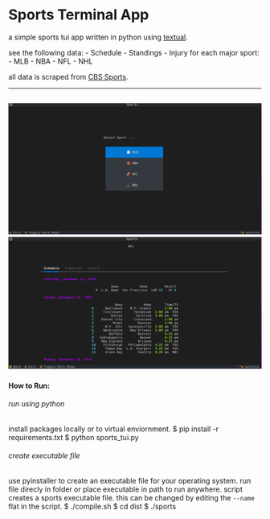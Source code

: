 
# Sports Terminal App

a simple sports tui app written in python using [textual](https://textual.textualize.io/).

see the following data:
    - Schedule 
    - Standings
    - Injury
for each major sport:
    - MLB
    - NBA
    - NFL
    - NHL

all data is scraped from [CBS Sports](https://cbssports.com).

---
![screenshot](screenshot.png)
![screenshot](screenshot2.png)
---

#### How to Run:

###### run using python 
install packages locally or to virtual enviornment.
    $ pip install -r requirements.txt
    $ python sports_tui.py

###### create executable file
use pyinstaller to create an executable file for your operating system.
run file direcly in folder or place executable in path to run anywhere.
script creates a sports executable file. this can be changed by editing the `--name` flat in the script.
    $ ./compile.sh
    $ cd dist
    $ ./sports

